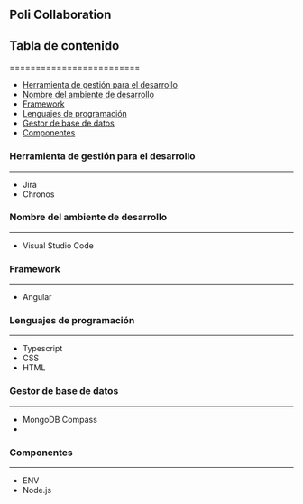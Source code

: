 
## Poli Collaboration

## Tabla de contenido
=========================

* [Herramienta de gestión para el desarrollo](#herramienta_de_gestión_para_el_desarrollo)
* [Nombre del ambiente de desarrollo](#nombre_del_ambiente_de_desarrollo)
* [Framework](#framework)
* [Lenguajes de programación](#lenguajes_de_programacion)
* [Gestor de base de datos](#gestor_de_base_de_datos)
* [Componentes](#componentes)
### Herramienta de gestión para el desarrollo
---------
* Jira
* Chronos

### Nombre del ambiente de desarrollo
---------
* Visual Studio Code

### Framework
---------
* Angular

### Lenguajes de programación
---------
* Typescript
* CSS
* HTML

### Gestor de base de datos
---------
* MongoDB Compass
*
### Componentes
---------
* ENV
* Node.js
